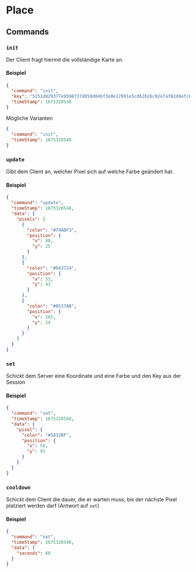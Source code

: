 # Place

## Commands

### `init`

Der Client fragt hiermit die vollständige Karte an.

#### Beispiel

```json
{
  "command": "init",
  "key": "5251d829377e9590737d859d04bf3e0e17091e5cd62626c92e7af82d9efc602f",
  "timeStamp": 1675328548
}
```

Mögliche Varianten
```json
{
  "command": "init",
  "timeStamp": 1675328548
}
```

### `update`

Gibt dem Client an, welcher Pixel sich auf welche Farbe geändert hat.

#### Beispiel

```json
{
  "command": "update",
  "timeStamp": 1675328548,
  "data": {
    "pixels": [
      {
        "color": "#79ABF3",
        "position": {
          "x": 80,
          "y": 25
        }
      },
      {
        "color": "#943724",
        "position": {
          "x": 53,
          "y": 43
        }
      },
      {
        "color": "#8537AB",
        "position": {
          "x": 205,
          "y": 24
        }
      }
    ]
  }
}
```

### `set`

Schickt dem Server eine Koordinate und eine Farbe und den Key aus der Session

#### Beispiel

```json
{
  "command": "set",
  "timeStamp": 1675328548,
  "data": {
    "pixel": {
      "color": "#5832BF",
      "position": {
        "x": 58,
        "y": 93
      }
    }
  }
}
```

### `cooldown`

Schickt dem Client die dauer, die er warten muss, bis der nächste Pixel platziert werden darf (Antwort auf `set`)

#### Beispiel

```json
{
  "command": "set",
  "timeStamp": 1675328548,
  "data": {
    "seconds": 60
  }
}
```
